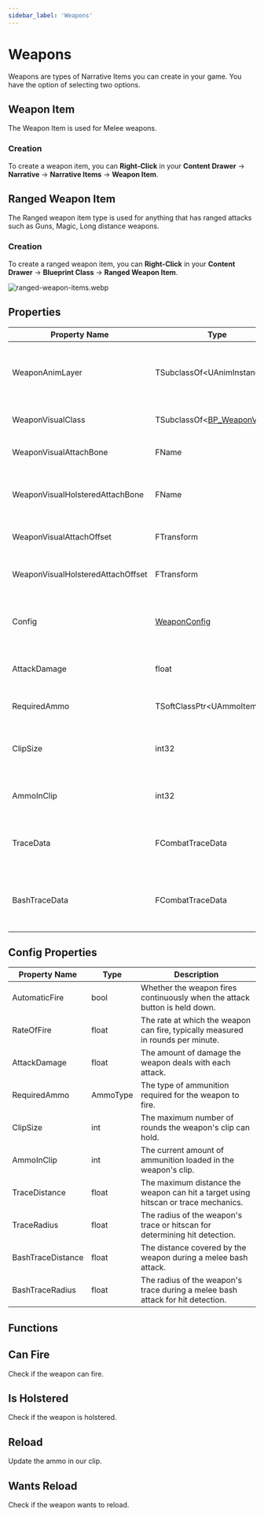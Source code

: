 ```yaml
---
sidebar_label: 'Weapons'
---
```


# Weapons

Weapons are types of Narrative Items you can create in your game. You have the option of selecting two options.

## Weapon Item

The Weapon Item is used for Melee weapons.

### Creation

To create a weapon item, you can **Right-Click** in your **Content Drawer** -> **Narrative** -> **Narrative Items** -> **Weapon Item**.

## Ranged Weapon Item

The Ranged weapon item type is used for anything that has ranged attacks such as Guns, Magic, Long distance weapons.

### Creation

To create a ranged weapon item, you can **Right-Click** in your **Content Drawer** -> **Blueprint Class** -> **Ranged Weapon Item**.

![ranged-weapon-items.webp](//img/inventory/weapons/ranged-weapon-items.webp)

## Properties

| Property Name                     | Type                                               | Description                                                     |
|-----------------------------------|----------------------------------------------------|-----------------------------------------------------------------|
| WeaponAnimLayer                   | TSubclassOf\<UAnimInstance\>                       | Anim BP we'll apply to the owner when the weapon is unholstered |
| WeaponVisualClass                 | TSubclassOf\<[BP_WeaponVisual](weapon-visual.md)\> | Weapon visual actor to spawn                                    |
| WeaponVisualAttachBone            | FName                                              | Weapon visual bone to attach to                                 |
| WeaponVisualHolsteredAttachBone   | FName                                              | Weapon visual bone to attach to for holstered state             |
| WeaponVisualAttachOffset          | FTransform                                         | Weapon visual offset from attach                                |
| WeaponVisualHolsteredAttachOffset | FTransform                                         | Weapon visual offset from attach for holster                    |
| Config                            | [WeaponConfig](weapons.md#config-properties)       | The configuration for the current weapon.                       |
| AttackDamage                      | float                                              | Base damage this weapon should do                               |
| RequiredAmmo                      | TSoftClassPtr\<UAmmoItem\>                         | Ammo item class for this weapon                                 |
| ClipSize                          | int32                                              | The amount of ammo loaded into the clip of the weapon           |
| AmmoInClip                        | int32                                              | The amount of ammo currently in the clip                        |
| TraceData                         | FCombatTraceData                                   | Weapon trace distance when doing a hitscan                      |
| BashTraceData                     | FCombatTraceData                                   | Weapon trace distance when doing a weapon bash                  |

## Config Properties
| Property Name     | Type     | Description                                                                        |
|-------------------|----------|------------------------------------------------------------------------------------|
| AutomaticFire     | bool     | Whether the weapon fires continuously when the attack button is held down.         |
| RateOfFire        | float    | The rate at which the weapon can fire, typically measured in rounds per minute.    |
| AttackDamage      | float    | The amount of damage the weapon deals with each attack.                            |
| RequiredAmmo      | AmmoType | The type of ammunition required for the weapon to fire.                            |
| ClipSize          | int      | The maximum number of rounds the weapon's clip can hold.                           |
| AmmoInClip        | int      | The current amount of ammunition loaded in the weapon's clip.                      |
| TraceDistance     | float    | The maximum distance the weapon can hit a target using hitscan or trace mechanics. |
| TraceRadius       | float    | The radius of the weapon's trace or hitscan for determining hit detection.         |
| BashTraceDistance | float    | The distance covered by the weapon during a melee bash attack.                     |
| BashTraceRadius   | float    | The radius of the weapon's trace during a melee bash attack for hit detection.     |


## Functions

## Can Fire

Check if the weapon can fire.

## Is Holstered

Check if the weapon is holstered.

## Reload

Update the ammo in our clip.

## Wants Reload

Check if the weapon wants to reload.
